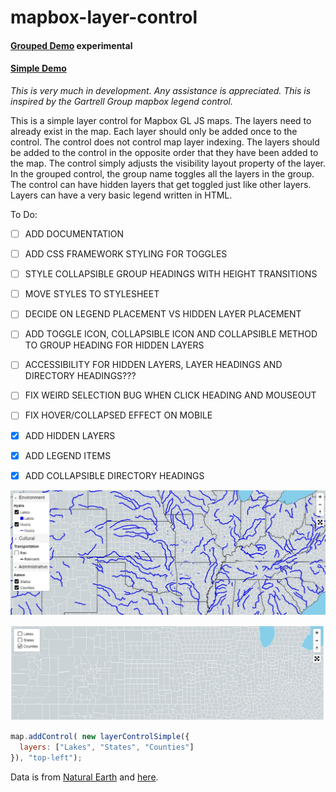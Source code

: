 # mapbox-layer-control

#### [Grouped Demo](https://reyemtm.github.io/mapbox-layer-control/example/grouped.html) experimental

#### [Simple Demo](https://reyemtm.github.io/mapbox-layer-control/example/simple.html)

*This is very much in development. Any assistance is appreciated. This is inspired by the Gartrell Group mapbox legend control.*

This is a simple layer control for Mapbox GL JS maps. The layers need to already exist in the map. Each layer should only be added once to the control. The control does not control map layer indexing. The layers should be added to the control in the opposite order that they have been added to the map. The control simply adjusts the visibility layout property of the layer. In the grouped control, the group name toggles all the layers in the group. The control can have hidden layers that get toggled just like other layers. Layers can have a very basic legend written in HTML.

To Do:


* [ ] ADD DOCUMENTATION
* [ ] ADD CSS FRAMEWORK STYLING FOR TOGGLES
* [ ] STYLE COLLAPSIBLE GROUP HEADINGS WITH HEIGHT TRANSITIONS
* [ ] MOVE STYLES TO STYLESHEET
* [ ] DECIDE ON LEGEND PLACEMENT VS HIDDEN LAYER PLACEMENT
* [ ] ADD TOGGLE ICON, COLLAPSIBLE ICON AND COLLAPSIBLE METHOD TO GROUP HEADING FOR HIDDEN LAYERS
* [ ] ACCESSIBILITY FOR HIDDEN LAYERS, LAYER HEADINGS AND DIRECTORY HEADINGS???
* [ ] FIX WEIRD SELECTION BUG WHEN CLICK HEADING AND MOUSEOUT
* [ ] FIX HOVER/COLLAPSED EFFECT ON MOBILE
* [x] ADD HIDDEN LAYERS
* [x] ADD LEGEND ITEMS
* [x] ADD COLLAPSIBLE DIRECTORY HEADINGS



![](grouped.jpg)


![](simple.jpg)


```javascript
map.addControl( new layerControlSimple({
  layers: ["Lakes", "States", "Counties"]
}), "top-left");
```
Data is from [Natural Earth](https://www.naturalearthdata.com/) and [here](https://eric.clst.org/tech/usgeojson/).
